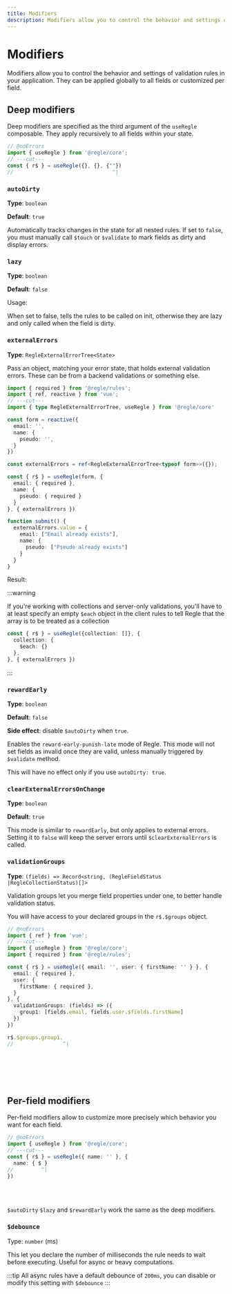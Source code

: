 ```yaml
---
title: Modifiers
description: Modifiers allow you to control the behavior and settings of validation rules in your application
---
```


<script setup>
import ExternalErrors from '../parts/components/modifiers/ExternalErrors.vue';
</script>

# Modifiers

Modifiers allow you to control the behavior and settings of validation rules in your application. They can be applied globally to all fields or customized per field.

## Deep modifiers

Deep modifiers are specified as the third argument of the `useRegle` composable. They apply recursively to all fields within your state.

```ts twoslash
// @noErrors
import { useRegle } from '@regle/core';
// ---cut---
const { r$ } = useRegle({}, {}, {""})
//                                ^|
```

### `autoDirty`

__Type__: `boolean`

__Default__: `true`

Automatically tracks changes in the state for all nested rules. If set to `false`, you must manually call `$touch` or `$validate` to mark fields as dirty and display errors.

### `lazy`

__Type__: `boolean`

__Default__: `false`

Usage:

When set to false, tells the rules to be called on init, otherwise they are lazy and only called when the field is dirty.

### `externalErrors`

__Type__: `RegleExternalErrorTree<State>` 

Pass an object, matching your error state, that holds external validation errors. These can be from a backend validations or something else.

```ts twoslash
import { required } from '@regle/rules';
import { ref, reactive } from 'vue';
// ---cut---
import { type RegleExternalErrorTree, useRegle } from '@regle/core'

const form = reactive({
  email: '',
  name: {
    pseudo: '',
  }
})

const externalErrors = ref<RegleExternalErrorTree<typeof form>>({});

const { r$ } = useRegle(form, {
  email: { required },
  name: {
    pseudo: { required }
  }
}, { externalErrors })

function submit() {
  externalErrors.value = {
    email: ["Email already exists"],
    name: {
      pseudo: ["Pseudo already exists"]
    }
  }
}
```

Result:

<ExternalErrors/>


:::warning

If you're working with collections and server-only validations, you'll have to at least specify an empty `$each` object in the client rules to tell Regle that the array is to be treated as a collection

```ts
const { r$ } = useRegle({collection: []}, {
  collection: {
    $each: {}
  },
}, { externalErrors })

```

:::


### `rewardEarly`

__Type__: `boolean`

__Default__: `false`

__Side effect__: disable `$autoDirty` when `true`.

Enables the `reward-early-punish-late` mode of Regle. This mode will not set fields as invalid once they are valid, unless manually triggered by `$validate` method.

This will have no effect only if you use `autoDirty: true`.

### `clearExternalErrorsOnChange`

__Type__: `boolean`

__Default__: `true`

This mode is similar to `rewardEarly`, but only applies to external errors.
Setting it to `false` will keep the server errors until `$clearExternalErrors` is called.

### `validationGroups`

__Type__: `(fields) => Record<string, (RegleFieldStatus |RegleCollectionStatus)[]>`

Validation groups let you merge field properties under one, to better handle validation status.

You will have access to your declared groups in the `r$.$groups` object.

```ts twoslash
// @noErrors
import { ref } from 'vue';
// ---cut---
import { useRegle } from '@regle/core';
import { required } from '@regle/rules';

const { r$ } = useRegle({ email: '', user: { firstName: '' } }, {
  email: { required },
  user: {
    firstName: { required },
  }
}, {
  validationGroups: (fields) => ({
    group1: [fields.email, fields.user.$fields.firstName]
  })
})

r$.$groups.group1.
//                ^|
```
<br><br><br><br>

## Per-field modifiers

Per-field modifiers allow to customize more precisely which behavior you want for each field.

```ts twoslash
// @noErrors
import { useRegle } from '@regle/core';
// ---cut---
const { r$ } = useRegle({ name: '' }, {
  name: { $ }
//         ^|    
})
```

<br><br>


`$autoDirty` `$lazy` and `$rewardEarly` work the same as the deep modifiers.

### `$debounce`
Type: `number` (ms)

This let you declare the number of milliseconds the rule needs to wait before executing. Useful for async or heavy computations.

:::tip
All async rules have a default debounce of `200ms`, you can disable or modify this setting with `$debounce`
:::
